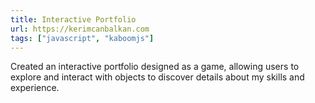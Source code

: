 ```yaml
---
title: Interactive Portfolio
url: https://kerimcanbalkan.com
tags: ["javascript", "kaboomjs"]
---
```


Created an interactive portfolio designed as a game, allowing users to explore and interact with objects to discover details about my skills and experience.
